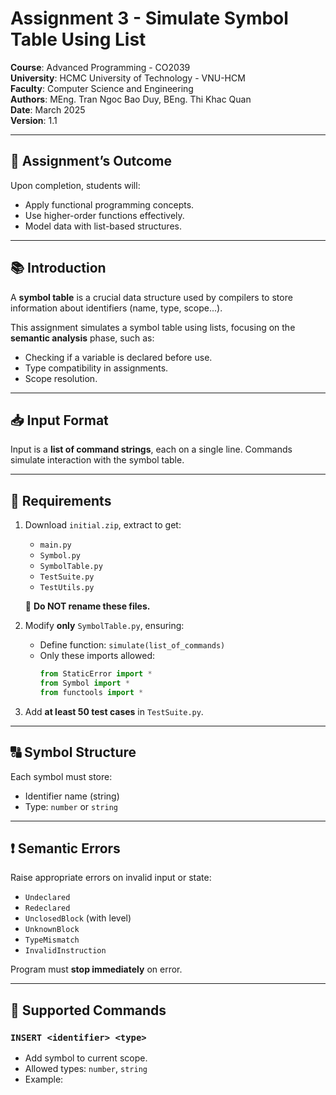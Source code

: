 # Assignment 3 - Simulate Symbol Table Using List

**Course**: Advanced Programming - CO2039  
**University**: HCMC University of Technology - VNU-HCM  
**Faculty**: Computer Science and Engineering  
**Authors**: MEng. Tran Ngoc Bao Duy, BEng. Thi Khac Quan  
**Date**: March 2025  
**Version**: 1.1

---

## 🎯 Assignment’s Outcome

Upon completion, students will:
- Apply functional programming concepts.
- Use higher-order functions effectively.
- Model data with list-based structures.

---

## 📚 Introduction

A **symbol table** is a crucial data structure used by compilers to store information about identifiers (name, type, scope...).

This assignment simulates a symbol table using lists, focusing on the **semantic analysis** phase, such as:
- Checking if a variable is declared before use.
- Type compatibility in assignments.
- Scope resolution.

---

## 📥 Input Format

Input is a **list of command strings**, each on a single line. Commands simulate interaction with the symbol table.

---

## 📌 Requirements

1. Download `initial.zip`, extract to get:
   - `main.py`
   - `Symbol.py`
   - `SymbolTable.py`
   - `TestSuite.py`
   - `TestUtils.py`
   
   🔴 **Do NOT rename these files.**

2. Modify **only** `SymbolTable.py`, ensuring:
   - Define function: `simulate(list_of_commands)`
   - Only these imports allowed:
     ```python
     from StaticError import *
     from Symbol import *
     from functools import *
     ```

3. Add **at least 50 test cases** in `TestSuite.py`.

---

## 🔠 Symbol Structure

Each symbol must store:
- Identifier name (string)
- Type: `number` or `string`

---

## ❗ Semantic Errors

Raise appropriate errors on invalid input or state:
- `Undeclared`
- `Redeclared`
- `UnclosedBlock` (with level)
- `UnknownBlock`
- `TypeMismatch`
- `InvalidInstruction`

Program must **stop immediately** on error.

---

## 🔣 Supported Commands

### `INSERT <identifier> <type>`

- Add symbol to current scope.
- Allowed types: `number`, `string`
- Example:
